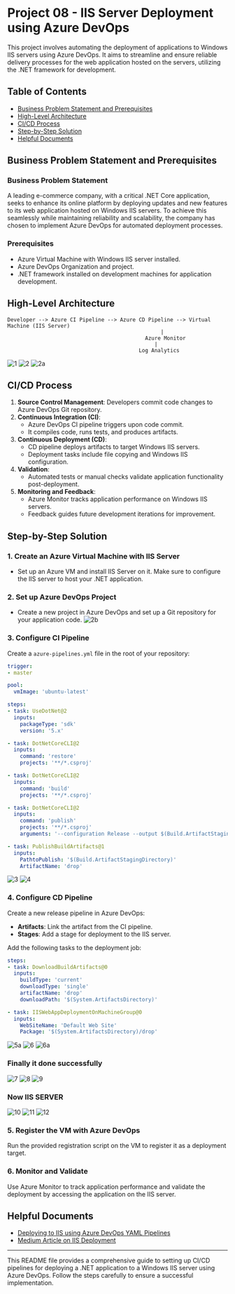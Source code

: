 
# Project 08 - IIS Server Deployment using Azure DevOps

This project involves automating the deployment of applications to Windows IIS servers using Azure DevOps. It aims to streamline and ensure reliable delivery processes for the web application hosted on the servers, utilizing the .NET framework for development.

## Table of Contents
- [Business Problem Statement and Prerequisites](#business-problem-statement-and-prerequisites)
- [High-Level Architecture](#high-level-architecture)
- [CI/CD Process](#cicd-process)
- [Step-by-Step Solution](#step-by-step-solution)
- [Helpful Documents](#helpful-documents)

## Business Problem Statement and Prerequisites

### Business Problem Statement
A leading e-commerce company, with a critical .NET Core application, seeks to enhance its online platform by deploying updates and new features to its web application hosted on Windows IIS servers. To achieve this seamlessly while maintaining reliability and scalability, the company has chosen to implement Azure DevOps for automated deployment processes.

### Prerequisites
- Azure Virtual Machine with Windows IIS server installed.
- Azure DevOps Organization and project.
- .NET framework installed on development machines for application development.

## High-Level Architecture
```plaintext
Developer --> Azure CI Pipeline --> Azure CD Pipeline --> Virtual Machine (IIS Server)
                                                 |
                                            Azure Monitor
                                               |
                                          Log Analytics

```
![1](https://github.com/user-attachments/assets/4d59a7e7-37df-4e10-947a-99fa9df68809)
![2](https://github.com/user-attachments/assets/7f498a40-46cc-4086-b26e-b414624592cf)
![2a](https://github.com/user-attachments/assets/1ee7471d-ce40-48b9-8c54-a9b4ce68e3ca)

## CI/CD Process
1. **Source Control Management**: Developers commit code changes to Azure DevOps Git repository.
2. **Continuous Integration (CI)**:
    - Azure DevOps CI pipeline triggers upon code commit.
    - It compiles code, runs tests, and produces artifacts.
3. **Continuous Deployment (CD)**:
    - CD pipeline deploys artifacts to target Windows IIS servers.
    - Deployment tasks include file copying and Windows IIS configuration.
4. **Validation**:
    - Automated tests or manual checks validate application functionality post-deployment.
5. **Monitoring and Feedback**:
    - Azure Monitor tracks application performance on Windows IIS servers.
    - Feedback guides future development iterations for improvement.

## Step-by-Step Solution

### 1. Create an Azure Virtual Machine with IIS Server
- Set up an Azure VM and install IIS Server on it. Make sure to configure the IIS server to host your .NET application.

### 2. Set up Azure DevOps Project
- Create a new project in Azure DevOps and set up a Git repository for your application code.
![2b](https://github.com/user-attachments/assets/3ed0c9e7-abf8-46ac-b485-6afe279b0a83)

### 3. Configure CI Pipeline
Create a `azure-pipelines.yml` file in the root of your repository:
```yaml
trigger:
- master

pool:
  vmImage: 'ubuntu-latest'

steps:
- task: UseDotNet@2
  inputs:
    packageType: 'sdk'
    version: '5.x'

- task: DotNetCoreCLI@2
  inputs:
    command: 'restore'
    projects: '**/*.csproj'

- task: DotNetCoreCLI@2
  inputs:
    command: 'build'
    projects: '**/*.csproj'

- task: DotNetCoreCLI@2
  inputs:
    command: 'publish'
    projects: '**/*.csproj'
    arguments: '--configuration Release --output $(Build.ArtifactStagingDirectory)'

- task: PublishBuildArtifacts@1
  inputs:
    PathtoPublish: '$(Build.ArtifactStagingDirectory)'
    ArtifactName: 'drop'
```
![3](https://github.com/user-attachments/assets/36d9f9f5-14f9-4a16-9607-1595633bfad2)
![4](https://github.com/user-attachments/assets/940e6bfb-8ed4-4aac-8da0-0fbe7467983f)


### 4. Configure CD Pipeline
Create a new release pipeline in Azure DevOps:
- **Artifacts**: Link the artifact from the CI pipeline.
- **Stages**: Add a stage for deployment to the IIS server.

Add the following tasks to the deployment job:
```yaml
steps:
- task: DownloadBuildArtifacts@0
  inputs:
    buildType: 'current'
    downloadType: 'single'
    artifactName: 'drop'
    downloadPath: '$(System.ArtifactsDirectory)'

- task: IISWebAppDeploymentOnMachineGroup@0
  inputs:
    WebSiteName: 'Default Web Site'
    Package: '$(System.ArtifactsDirectory)/drop'
```
![5a](https://github.com/user-attachments/assets/1414d51d-d58c-44f5-809d-e4dd3a9f4ae9)
![6](https://github.com/user-attachments/assets/de69ff12-ffbd-4c8c-a880-678f84128455)
![6a](https://github.com/user-attachments/assets/6fd4186a-1518-4d42-9bc3-0f20839dbb5c)
###  Finally it done successfully
![7](https://github.com/user-attachments/assets/3c5a560c-6edb-4277-8db5-d3a8f4694cd7)
![8](https://github.com/user-attachments/assets/f2c3f5da-d4bd-46dd-9ac7-e77df9de2e11)
![9](https://github.com/user-attachments/assets/fd09d07f-6e62-4b3b-a3d9-12f61f2569a6)
### Now IIS SERVER 
![10](https://github.com/user-attachments/assets/0db817bb-4eed-4c23-9af3-109ef323c228)
![11](https://github.com/user-attachments/assets/079c7206-0e6a-42fd-9e69-ada4a3fe7224)
![12](https://github.com/user-attachments/assets/0532945b-46f4-401e-bee6-633aae4d911e)

### 5. Register the VM with Azure DevOps
Run the provided registration script on the VM to register it as a deployment target.

### 6. Monitor and Validate
Use Azure Monitor to track application performance and validate the deployment by accessing the application on the IIS server.

## Helpful Documents
- [Deploying to IIS using Azure DevOps YAML Pipelines](https://learn.microsoft.com/en-us/azure/devops/pipelines/release/deploy-webdeploy-iis-deploygroups?view=azure-devops&tabs=net)
- [Medium Article on IIS Deployment](https://medium.com/dvt-engineering/how-to-deploy-to-iis-using-azure-devops-yaml-pipelines-a5987f1b9b78)

---

This README file provides a comprehensive guide to setting up CI/CD pipelines for deploying a .NET application to a Windows IIS server using Azure DevOps. Follow the steps carefully to ensure a successful implementation.

